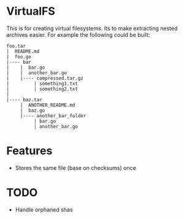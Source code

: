 # VirtualFS
This is for creating virtual filesystems. Its to make extracting nested archives easier.
For example the following could be built:
```
foo.tar
|  README.md
|  foo.go
|---- bar
|    |  bar.go
|    |  another_bar.go
|    |---- compressed.tar.gz
|         | something1.txt
|         | something2.txt
|
|---- baz.tar
     |  ANOTHER_README.md
     |  baz.go
     |---- another_bar_folder
          | bar.go
          | another_bar.go

```

# Features
- Stores the same file (base on checksums) once

# TODO
- Handle orphaned shas
